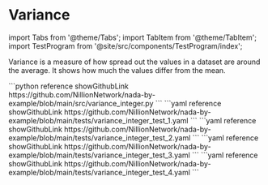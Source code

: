# Variance

import Tabs from '@theme/Tabs';
import TabItem from '@theme/TabItem';
import TestProgram from '@site/src/components/TestProgram/index';

Variance is a measure of how spread out the values in a dataset are around the average. It shows how much the values differ from the mean.

<Tabs>

<TabItem value="program" label="Nada program" default>
```python reference showGithubLink
https://github.com/NillionNetwork/nada-by-example/blob/main/src/variance_integer.py
```
</TabItem>

<TabItem value="test-1" label="Test 1">
```yaml reference showGithubLink
https://github.com/NillionNetwork/nada-by-example/blob/main/tests/variance_integer_test_1.yaml
```
</TabItem>
<TabItem value="test-2" label="Test 2">
```yaml reference showGithubLink
https://github.com/NillionNetwork/nada-by-example/blob/main/tests/variance_integer_test_2.yaml
```
</TabItem>
<TabItem value="test-3" label="Test 3">
```yaml reference showGithubLink
https://github.com/NillionNetwork/nada-by-example/blob/main/tests/variance_integer_test_3.yaml
```
</TabItem>
<TabItem value="test-4" label="Test 4">
```yaml reference showGithubLink
https://github.com/NillionNetwork/nada-by-example/blob/main/tests/variance_integer_test_4.yaml
```
</TabItem>
</Tabs>

<TestProgram programName="variance_integer" testFileName="variance_integer_test_1"/>
